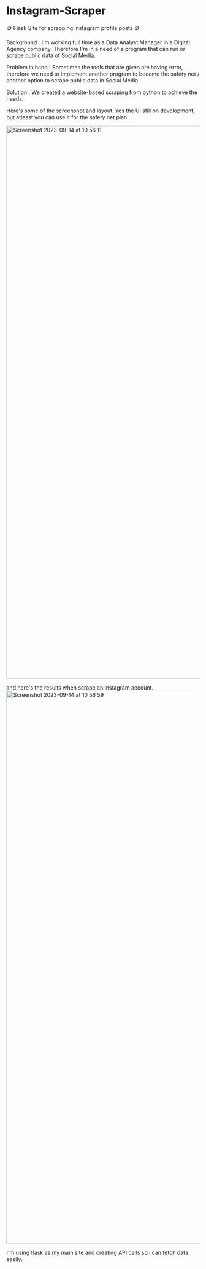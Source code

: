 # Instagram-Scraper
🪙 Flask Site for scrapping instagram profile posts 🪙

Background : 
I'm working full time as a Data Analyst Manager in a Digital Agency company. Therefore I'm in a need of a program that can run or scrape public data of Social Media. 

Problem in hand : 
Sometimes the tools that are given are having error, therefore we need to implement another program to become the safety net / another option to scrape public data in Social Media

Solution : 
We created a website-based scraping from python to achieve the needs.

Here's some of the screenshot and layout. Yes the UI still on development, but atleast you can use it for the safety net plan. 

<img width="1440" alt="Screenshot 2023-09-14 at 10 56 11" src="https://github.com/benayaadhi/Instagram-Scraper/assets/62541941/6fda2de0-29ed-4873-b1bd-3e001496a228">

and here's the results when scrape an instagram account. 
<img width="1440" alt="Screenshot 2023-09-14 at 10 56 59" src="https://github.com/benayaadhi/Instagram-Scraper/assets/62541941/97b0dab1-e154-4ead-8741-843bc6d80c21">

I'm using flask as my main site and creating API calls so i can fetch data easily.

